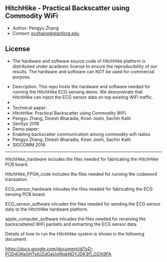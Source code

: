 ## HitchHike - Practical Backscatter using Commodity WiFi
- Author: Pengyu Zhang
- Contact: pyzhang@stanford.edu

## License
- The hardware and software source code of HitchHike platform is distributed under academic license to ensure the reproducibility of our results. The hardware and software can NOT be used for commercial purpose.

* Description: This repo hosts the hardware and software needed for running the HitchHike ECG sensing demo. We demonstrate that HitchHike can inject the ECG sensor data on top existing WiFi traffic.
*
* Technical paper:
* HitchHike: Practical Backscatter using Commodity WiFi
* Pengyu Zhang, Dinesh Bharadia, Kiran Joshi, Sachin Katti
* SenSys 2016
* Demo paper:
* Enabling backscatter communication among commodity wifi radios
* Pengyu Zhang, Dinesh Bharadia, Kiran Joshi, Sachin Katti
* SIGCOMM 2016
**********************************************************************************

HitchHike_hardware includes the files needed for fabricating the HitchHike PCB board.

HitchHike_FPGA_code includes the files needed for running the codeword translation.

ECG_sensor_hardware inlcudes the files needed for fabricating the ECG sensing PCB board.

ECG_sensor_software inlcudes the files needed for sending the ECG sensor data to the HitchHike hardware platform.

apple_computer_software inlcudes the files needed for receiving the backscattered WiFi packets and extracting the ECG sensor data.

Details of how to run the HitchHike system is shown in the following document.

https://docs.google.com/document/d/1yD-POD4OKe0HTxtUZdOaUgfRqkNDYJDK3f1_O2Xi9FA